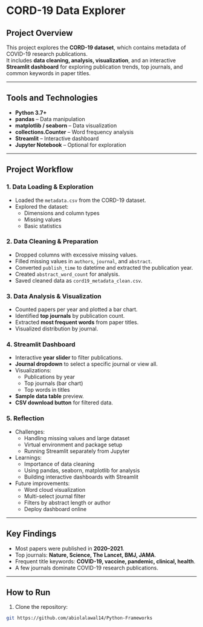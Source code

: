 # CORD-19 Data Explorer

## Project Overview
This project explores the **CORD-19 dataset**, which contains metadata of COVID-19 research publications.  
It includes **data cleaning, analysis, visualization**, and an interactive **Streamlit dashboard** for exploring publication trends, top journals, and common keywords in paper titles.

---

## Tools and Technologies
- **Python 3.7+**
- **pandas** – Data manipulation
- **matplotlib / seaborn** – Data visualization
- **collections.Counter** – Word frequency analysis
- **Streamlit** – Interactive dashboard
- **Jupyter Notebook** – Optional for exploration

---

## Project Workflow

### 1. Data Loading & Exploration
- Loaded the `metadata.csv` from the CORD-19 dataset.
- Explored the dataset:
  - Dimensions and column types
  - Missing values
  - Basic statistics

### 2. Data Cleaning & Preparation
- Dropped columns with excessive missing values.
- Filled missing values in `authors`, `journal`, and `abstract`.
- Converted `publish_time` to datetime and extracted the publication year.
- Created `abstract_word_count` for analysis.
- Saved cleaned data as `cord19_metadata_clean.csv`.

### 3. Data Analysis & Visualization
- Counted papers per year and plotted a bar chart.
- Identified **top journals** by publication count.
- Extracted **most frequent words** from paper titles.
- Visualized distribution by journal.

### 4. Streamlit Dashboard
- Interactive **year slider** to filter publications.
- **Journal dropdown** to select a specific journal or view all.
- Visualizations:
  - Publications by year
  - Top journals (bar chart)
  - Top words in titles
- **Sample data table** preview.
- **CSV download button** for filtered data.

### 5. Reflection
- Challenges:
  - Handling missing values and large dataset
  - Virtual environment and package setup
  - Running Streamlit separately from Jupyter
- Learnings:
  - Importance of data cleaning
  - Using pandas, seaborn, matplotlib for analysis
  - Building interactive dashboards with Streamlit
- Future improvements:
  - Word cloud visualization
  - Multi-select journal filter
  - Filters by abstract length or author
  - Deploy dashboard online

---

## Key Findings
- Most papers were published in **2020–2021**.
- Top journals: **Nature, Science, The Lancet, BMJ, JAMA**.
- Frequent title keywords: **COVID-19, vaccine, pandemic, clinical, health**.
- A few journals dominate COVID-19 research publications.

---

## How to Run
1. Clone the repository:
```bash
git https://github.com/abiolalawal14/Python-Frameworks
